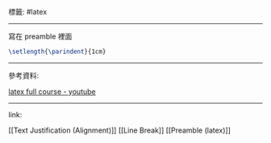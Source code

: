 標籤: #latex 

---

寫在 preamble 裡面

```latex
\setlength{\parindent}{1cm}
```

---

參考資料:

[latex full course - youtube](https://youtu.be/fCzF5gDy60g)

---

link:

[[Text Justification (Alignment)]]
[[Line Break]]
[[Preamble (latex)]]